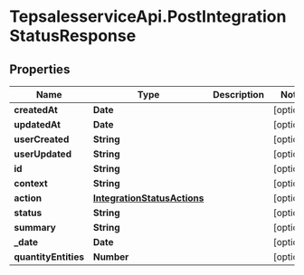 # TepsalesserviceApi.PostIntegrationStatusResponse

## Properties
Name | Type | Description | Notes
------------ | ------------- | ------------- | -------------
**createdAt** | **Date** |  | [optional] 
**updatedAt** | **Date** |  | [optional] 
**userCreated** | **String** |  | [optional] 
**userUpdated** | **String** |  | [optional] 
**id** | **String** |  | [optional] 
**context** | **String** |  | [optional] 
**action** | [**IntegrationStatusActions**](IntegrationStatusActions.md) |  | [optional] 
**status** | **String** |  | [optional] 
**summary** | **String** |  | [optional] 
**_date** | **Date** |  | [optional] 
**quantityEntities** | **Number** |  | [optional] 

